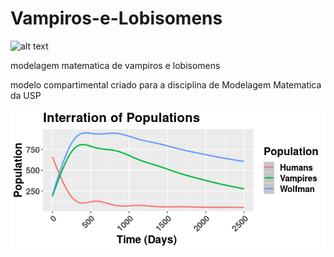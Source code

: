 # Vampiros-e-Lobisomens

![alt text](https://magiaysangre.files.wordpress.com/2010/08/vampiros-y-hombres-lobo.jpg)

modelagem matematica de vampiros e lobisomens


modelo compartimental criado para a disciplina de Modelagem Matematica da USP 

![populacoes ao longo do tempo](https://github.com/ncespedesc/Vampiros-e-Lobisomens/blob/master/vampi.png?raw=true)





